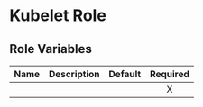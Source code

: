 # Kubelet Role

## Role Variables

| Name | Description | Default | Required |
| ---- | ----------- | ------- | :------: |
|      |             |         |    X     |
